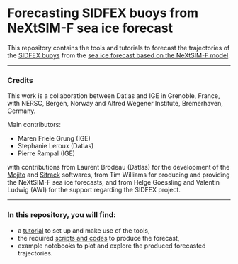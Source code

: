 # Forecasting SIDFEX buoys  from NeXtSIM-F sea ice forecast
This repository contains the tools and tutorials  to forecast the  trajectories of the [SIDFEX buoys](https://www.polarprediction.net/key-yopp-activities/sea-ice-prediction-and-verification/sea-ice-drift-forecast-experiment/) from the [sea ice forecast based on the NeXtSIM-F model](https://data.marine.copernicus.eu/product/ARCTIC_ANALYSISFORECAST_PHY_ICE_002_011/description).

---
### Credits
This work is a collaboration between Datlas and IGE in Grenoble, France, with NERSC, Bergen, Norway and Alfred Wegener Institute, Bremerhaven, Germany.

Main contributors:
* Maren Friele Grung (IGE)
* Stephanie Leroux (Datlas)
* Pierre Rampal (IGE)

with contributions from Laurent Brodeau (Datlas) for the development of the [Mojito](https://github.com/brodeau/mojito) and [Sitrack](https://github.com/brodeau/sitrack) softwares, from Tim Williams for  producing and providing the NeXtSIM-F sea ice forecasts, and from Helge Goessling and  Valentin Ludwig (AWI) for the support regarding the SIDFEX project.

---
### In this repository, you will find:
* a [tutorial](./NOTEBOOKS/HOWTO.md) to set up and make use of the tools,
* the required [scripts and codes](./SRC/) to produce the forecast,
* example notebooks to plot and explore the produced forecasted trajectories.

